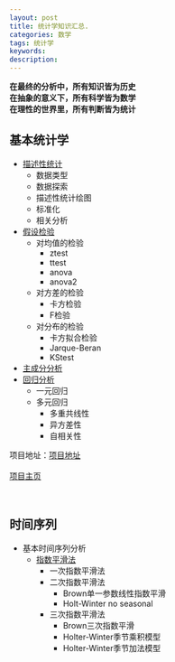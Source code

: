 ```yaml
---
layout: post
title: 统计学知识汇总.
categories: 数学
tags: 统计学
keywords:
description:
---
```


**在最终的分析中，所有知识皆为历史**  
**在抽象的意义下，所有科学皆为数学**  
**在理性的世界里，所有判断皆为统计**  



## 基本统计学
- <a href='http://www.guofei.site/StatisticsBlog/describe.htm' target="describe">描述性统计</a>
    - 数据类型
    - 数据探索
    - 描述性统计绘图
    - 标准化
    - 相关分析
- <a href='http://www.guofei.site/StatisticsBlog/HypothesisTesting.htm' target="HypothesisTesting">假设检验</a>
    - 对均值的检验
        - ztest
        - ttest
        - anova
        - anova2
    - 对方差的检验
        - 卡方检验
        - F检验
    - 对分布的检验
        - 卡方拟合检验
        - Jarque-Beran
        - KStest
- <a href='http://www.guofei.site/StatisticsBlog/pca.htm'  target="pca">主成分分析</a>
- <a href='http://www.guofei.site/StatisticsBlog/regression.htm' target="regression">回归分析</a>
    - 一元回归
    - 多元回归
      - 多重共线性
      - 异方差性
      - 自相关性




项目地址：<a href='https://github.com/guofei9987/StatisticsBlog' target="github">项目地址</a>
<br>  
<a href='http://www.guofei.site/StatisticsBlog/' target="StatisticsBlog">项目主页</a>
<br>


<br>


## 时间序列

- 基本时间序列分析
    - [指数平滑法](http://www.guofei.site/2017/07/08/exponentialsmoothing.html)
        - 一次指数平滑法
        - 二次指数平滑法
            - Brown单一参数线性指数平滑
            - Holt-Winter no seasonal
        - 三次指数平滑法
            - Brown三次指数平滑
            - Holter-Winter季节乘积模型
            - Holter-Winter季节加法模型
